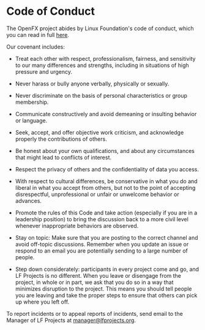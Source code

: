 <!-- SPDX-License-Identifier: CC-BY-4.0 -->
<!-- Copyright Contributors to the OpenFX Project. -->
# Code of Conduct

The OpenFX project abides by Linux Foundation's code of conduct,
which you can read in full
[here](https://lfprojects.org/policies/code-of-conduct).

Our covenant includes:

* Treat each other with respect, professionalism, fairness, and
  sensitivity to our many differences and strengths, including in
  situations of high pressure and urgency.

* Never harass or bully anyone verbally, physically or sexually.

* Never discriminate on the basis of personal characteristics or group
  membership.

* Communicate constructively and avoid demeaning or insulting behavior
  or language.

* Seek, accept, and offer objective work criticism, and acknowledge
  properly the contributions of others.

* Be honest about your own qualifications, and about any circumstances
  that might lead to conflicts of interest.

* Respect the privacy of others and the confidentiality of data you
  access.

* With respect to cultural differences, be conservative in what you do
  and liberal in what you accept from others, but not to the point of
  accepting disrespectful, unprofessional or unfair or unwelcome
  behavior or advances.

* Promote the rules of this Code and take action (especially if you
  are in a leadership position) to bring the discussion back to a more
  civil level whenever inappropriate behaviors are observed.

* Stay on topic: Make sure that you are posting to the correct channel
  and avoid off-topic discussions. Remember when you update an issue
  or respond to an email you are potentially sending to a large number
  of people.

* Step down considerately: participants in every project come and go,
  and LF Projects is no different. When you leave or disengage from
  the project, in whole or in part, we ask that you do so in a way
  that minimizes disruption to the project. This means you should tell
  people you are leaving and take the proper steps to ensure that
  others can pick up where you left off.

To report incidents or to appeal reports of incidents, send email to
the Manager of LF Projects at manager@lfprojects.org.
